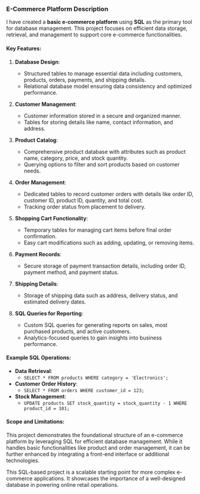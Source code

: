 ### E-Commerce Platform Description  

I have created a **basic e-commerce platform** using **SQL** as the primary tool for database management. This project focuses on efficient data storage, retrieval, and management to support core e-commerce functionalities.  

#### Key Features:  

1. **Database Design**:  
   - Structured tables to manage essential data including customers, products, orders, payments, and shipping details.  
   - Relational database model ensuring data consistency and optimized performance.  

2. **Customer Management**:  
   - Customer information stored in a secure and organized manner.  
   - Tables for storing details like name, contact information, and address.  

3. **Product Catalog**:  
   - Comprehensive product database with attributes such as product name, category, price, and stock quantity.  
   - Querying options to filter and sort products based on customer needs.  

4. **Order Management**:  
   - Dedicated tables to record customer orders with details like order ID, customer ID, product ID, quantity, and total cost.  
   - Tracking order status from placement to delivery.  

5. **Shopping Cart Functionality**:  
   - Temporary tables for managing cart items before final order confirmation.  
   - Easy cart modifications such as adding, updating, or removing items.  

6. **Payment Records**:  
   - Secure storage of payment transaction details, including order ID, payment method, and payment status.  

7. **Shipping Details**:  
   - Storage of shipping data such as address, delivery status, and estimated delivery dates.  

8. **SQL Queries for Reporting**:  
   - Custom SQL queries for generating reports on sales, most purchased products, and active customers.  
   - Analytics-focused queries to gain insights into business performance.  

#### Example SQL Operations:  
- **Data Retrieval**:  
   - `SELECT * FROM products WHERE category = 'Electronics';`  
- **Customer Order History**:  
   - `SELECT * FROM orders WHERE customer_id = 123;`  
- **Stock Management**:  
   - `UPDATE products SET stock_quantity = stock_quantity - 1 WHERE product_id = 101;`  

#### Scope and Limitations:  
This project demonstrates the foundational structure of an e-commerce platform by leveraging SQL for efficient database management. While it handles basic functionalities like product and order management, it can be further enhanced by integrating a front-end interface or additional technologies.  

This SQL-based project is a scalable starting point for more complex e-commerce applications. It showcases the importance of a well-designed database in powering online retail operations.

